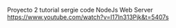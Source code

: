 Proyecto 2 tutorial sergie code NodeJs Web Server
https://www.youtube.com/watch?v=I17ln313Pjk&t=5407s